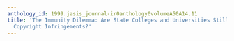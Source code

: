 ```yaml
---
anthology_id: 1999.jasis_journal-ir0anthology0volumeA50A14.11
title: 'The Immunity Dilemma: Are State Colleges and Universities Still Liable for
  Copyright Infringements?'
---
```

